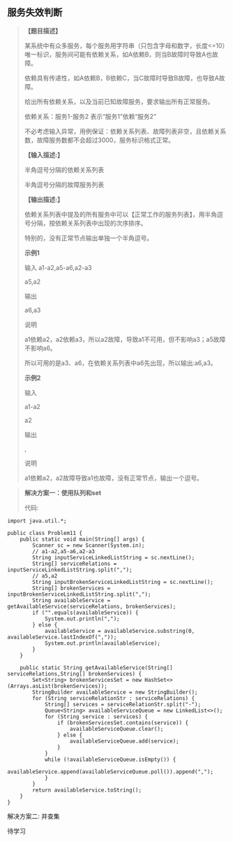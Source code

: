 ## 服务失效判断

> **【题目描述】**
>
> 某系统中有众多服务，每个服务用字符串（只包含字母和数字，长度<=10）唯一标识，服务间可能有依赖关系，如A依赖B，则当B故障时导致A也故障。
>
> 依赖具有传递性，如A依赖B，B依赖C，当C故障时导致B故障，也导致A故障。
>
> 给出所有依赖关系，以及当前已知故障服务，要求输出所有正常服务。
>
> 依赖关系：服务1-服务2 表示“服务1”依赖“服务2”
> 
> 不必考虑输入异常，用例保证：依赖关系列表、故障列表非空，且依赖关系数，故障服务数都不会超过3000，服务标识格式正常。
>
> **【输入描述:】**
> 
> 半角逗号分隔的依赖关系列表
>
> 半角逗号分隔的故障服务列表
>
> **【输出描述:】**
>
> 依赖关系列表中提及的所有服务中可以【正常工作的服务列表】，用半角逗号分隔，按依赖关系列表中出现的次序排序。
>
> 特别的，没有正常节点输出单独一个半角逗号。
>
> **示例1**
>
> 输入
> a1-a2,a5-a6,a2-a3
> 
> a5,a2
> 
> 输出
> 
> a6,a3
>
> 说明
>
> a1依赖a2，a2依赖a3，所以a2故障，导致a1不可用，但不影响a3；a5故障不影响a6。
>
> 所以可用的是a3、a6，在依赖关系列表中a6先出现，所以输出:a6,a3。
>
> **示例2**
>
> 输入
>
> a1-a2
> 
> a2
>
> 输出
>
> ,
>
> 说明
>
> a1依赖a2，a2故障导致a1也故障，没有正常节点，输出一个逗号。

> **解决方案一：使用队列和set**
> 
> 代码:
```
import java.util.*;

public class Problem11 {
    public static void main(String[] args) {
        Scanner sc = new Scanner(System.in);
        // a1-a2,a5-a6,a2-a3
        String inputServiceLinkedListString = sc.nextLine();
        String[] serviceRelations = inputServiceLinkedListString.split(",");
        // a5,a2
        String inputBrokenServiceLinkedListString = sc.nextLine();
        String[] brokenServices = inputBrokenServiceLinkedListString.split(",");
        String availableService = getAvailableService(serviceRelations, brokenServices);
        if ("".equals(availableService)) {
            System.out.println(",");
        } else {
            availableService = availableService.substring(0, availableService.lastIndexOf(","));
            System.out.println(availableService);
        }
    }

    public static String getAvailableService(String[] serviceRelations,String[] brokenServices) {
        Set<String> brokenServicesSet = new HashSet<>(Arrays.asList(brokenServices));
        StringBuilder availableService = new StringBuilder();
        for (String serviceRelationStr : serviceRelations) {
            String[] services = serviceRelationStr.split("-");
            Queue<String> availableServiceQueue = new LinkedList<>();
            for (String service : services) {
                if (brokenServicesSet.contains(service)) {
                    availableServiceQueue.clear();
                } else {
                    availableServiceQueue.add(service);
                }
            }
            while (!availableServiceQueue.isEmpty()) {
                availableService.append(availableServiceQueue.poll()).append(",");
            }
        }
        return availableService.toString();
    }
}
```

解决方案二: 并查集

待学习
